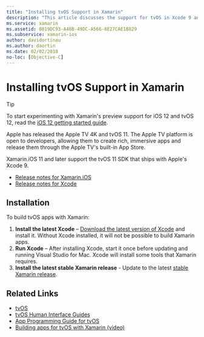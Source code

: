 ```yaml
---
title: "Installing tvOS Support in Xamarin"
description: "This article discusses the support for tvOS in Xcode 9 and Xamarin.iOS 11, and provides brief instructions regarding how to get set up to develop tvOS apps with Xamarin."
ms.service: xamarin
ms.assetid: 0819DC93-A46B-49DC-A566-8E27CAE1B829
ms.subservice: xamarin-ios
author: davidortinau
ms.author: daortin
ms.date: 02/02/2018
no-loc: [Objective-C]
---
```


# Installing tvOS Support in Xamarin

> [!TIP]
> To start experimenting with Xamarin's preview support for iOS 12 and tvOS
> 12, read the [iOS 12 getting started guide](~/ios/platform/introduction-to-ios12/get-started.md).

Apple has released the Apple TV 4K and tvOS 11. The Apple TV platform is open to developers, allowing them to create rich, immersive apps and release them through the Apple TV's built-in App Store.

Xamarin.iOS 11 and later support the tvOS 11 SDK that ships with Apple's Xcode 9.

- [Release notes for Xamarin.iOS](/xamarin/ios/release-notes/)
- [Release notes for Xcode](https://developer.apple.com/library/content/releasenotes/DeveloperTools/RN-Xcode/Chapters/Introduction.html#//apple_ref/doc/uid/TP40001051-CH1-SW876)

## Installation

To build tvOS apps with Xamarin:

1. **Install the latest Xcode** – [Download the latest version of Xcode](https://apps.apple.com/us/app/xcode/id497799835?mt=12/) and install it. Without Xcode installed, it will not be possible to build Xamarin apps.
2. **Run Xcode** – After installing Xcode, start it once before updating and running Visual Studio for Mac. Xcode will install some tools that Xamarin requires.
3. **Install the latest stable Xamarin release** - Update to the latest [stable Xamarin release](https://github.com/xamarin/recipes/tree/master/Recipes/cross-platform/ide/change_updates_channel).

## Related Links

- [tvOS](https://developer.apple.com/tvos/)
- [tvOS Human Interface Guides](https://developer.apple.com/design/human-interface-guidelines/designing-for-tvos)
- [App Programming Guide for tvOS](https://developer.apple.com/library/prerelease/tvos/documentation/General/Conceptual/AppleTV_PG/)
- [Building apps for tvOS with Xamarin (video)](https://university.xamarin.com/lightninglectures/tvos-with-xamarin)
